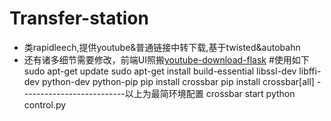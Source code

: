 # Transfer-station
- 类rapidleech,提供youtube&amp;普通链接中转下载,基于twisted&amp;autobahn
- 还有诸多细节需要修改，前端UI照搬[youtube-download-flask](https://github.com/damiencorpataux/youtube-download-flask)
		#使用如下
        sudo apt-get update
        sudo apt-get install build-essential libssl-dev libffi-dev python-dev python-pip
        pip install crossbar
        pip install crossbar[all]
        --------------------------以上为最简环境配置
        crossbar start
        python control.py
